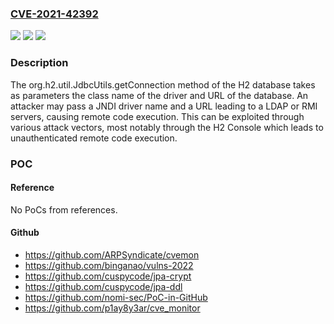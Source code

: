 ### [CVE-2021-42392](https://cve.mitre.org/cgi-bin/cvename.cgi?name=CVE-2021-42392)
![](https://img.shields.io/static/v1?label=Product&message=h2&color=blue)
![](https://img.shields.io/static/v1?label=Version&message=%3E%3D%201.1.000%20&color=brighgreen)
![](https://img.shields.io/static/v1?label=Vulnerability&message=CWE-502&color=brighgreen)

### Description

The org.h2.util.JdbcUtils.getConnection method of the H2 database takes as parameters the class name of the driver and URL of the database. An attacker may pass a JNDI driver name and a URL leading to a LDAP or RMI servers, causing remote code execution. This can be exploited through various attack vectors, most notably through the H2 Console which leads to unauthenticated remote code execution.

### POC

#### Reference
No PoCs from references.

#### Github
- https://github.com/ARPSyndicate/cvemon
- https://github.com/binganao/vulns-2022
- https://github.com/cuspycode/jpa-crypt
- https://github.com/cuspycode/jpa-ddl
- https://github.com/nomi-sec/PoC-in-GitHub
- https://github.com/p1ay8y3ar/cve_monitor

